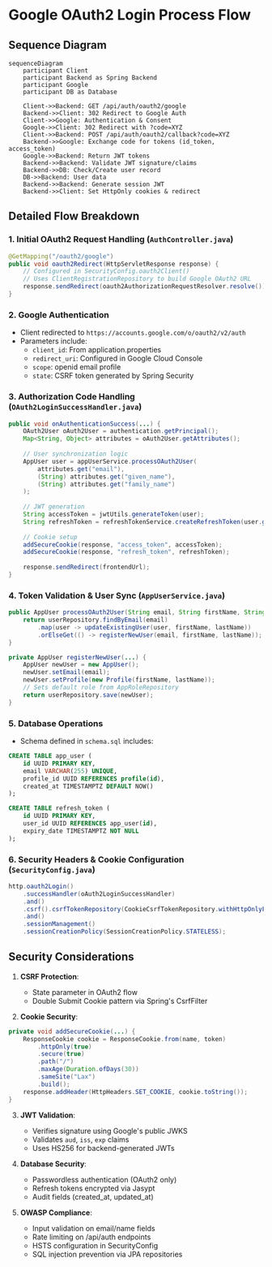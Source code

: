 # Google OAuth2 Login Process Flow

## Sequence Diagram

```mermaid
sequenceDiagram
    participant Client
    participant Backend as Spring Backend
    participant Google
    participant DB as Database

    Client->>Backend: GET /api/auth/oauth2/google
    Backend->>Client: 302 Redirect to Google Auth
    Client->>Google: Authentication & Consent
    Google->>Client: 302 Redirect with ?code=XYZ
    Client->>Backend: POST /api/auth/oauth2/callback?code=XYZ
    Backend->>Google: Exchange code for tokens (id_token, access_token)
    Google->>Backend: Return JWT tokens
    Backend->>Backend: Validate JWT signature/claims
    Backend->>DB: Check/Create user record
    DB->>Backend: User data
    Backend->>Backend: Generate session JWT
    Backend->>Client: Set HttpOnly cookies & redirect
```

## Detailed Flow Breakdown

### 1. Initial OAuth2 Request Handling (`AuthController.java`)
```java
@GetMapping("/oauth2/google")
public void oauth2Redirect(HttpServletResponse response) {
    // Configured in SecurityConfig.oauth2Client()
    // Uses ClientRegistrationRepository to build Google OAuth2 URL
    response.sendRedirect(oauth2AuthorizationRequestResolver.resolve());
}
```

### 2. Google Authentication
- Client redirected to `https://accounts.google.com/o/oauth2/v2/auth`
- Parameters include:
  - `client_id`: From application.properties
  - `redirect_uri`: Configured in Google Cloud Console
  - `scope`: openid email profile
  - `state`: CSRF token generated by Spring Security

### 3. Authorization Code Handling (`OAuth2LoginSuccessHandler.java`)
```java
public void onAuthenticationSuccess(...) {
    OAuth2User oAuth2User = authentication.getPrincipal();
    Map<String, Object> attributes = oAuth2User.getAttributes();
    
    // User synchronization logic
    AppUser user = appUserService.processOAuth2User(
        attributes.get("email"),
        (String) attributes.get("given_name"),
        (String) attributes.get("family_name")
    );
    
    // JWT generation
    String accessToken = jwtUtils.generateToken(user);
    String refreshToken = refreshTokenService.createRefreshToken(user.getId());
    
    // Cookie setup
    addSecureCookie(response, "access_token", accessToken);
    addSecureCookie(response, "refresh_token", refreshToken);
    
    response.sendRedirect(frontendUrl);
}
```

### 4. Token Validation & User Sync (`AppUserService.java`)
```java
public AppUser processOAuth2User(String email, String firstName, String lastName) {
    return userRepository.findByEmail(email)
        .map(user -> updateExistingUser(user, firstName, lastName))
        .orElseGet(() -> registerNewUser(email, firstName, lastName));
}

private AppUser registerNewUser(...) {
    AppUser newUser = new AppUser();
    newUser.setEmail(email);
    newUser.setProfile(new Profile(firstName, lastName));
    // Sets default role from AppRoleRepository
    return userRepository.save(newUser);
}
```

### 5. Database Operations
- Schema defined in `schema.sql` includes:
```sql
CREATE TABLE app_user (
    id UUID PRIMARY KEY,
    email VARCHAR(255) UNIQUE,
    profile_id UUID REFERENCES profile(id),
    created_at TIMESTAMPTZ DEFAULT NOW()
);

CREATE TABLE refresh_token (
    id UUID PRIMARY KEY,
    user_id UUID REFERENCES app_user(id),
    expiry_date TIMESTAMPTZ NOT NULL
);
```

### 6. Security Headers & Cookie Configuration (`SecurityConfig.java`)
```java
http.oauth2Login()
    .successHandler(oAuth2LoginSuccessHandler)
    .and()
    .csrf().csrfTokenRepository(CookieCsrfTokenRepository.withHttpOnlyFalse())
    .and()
    .sessionManagement()
    .sessionCreationPolicy(SessionCreationPolicy.STATELESS);
```

## Security Considerations

1. **CSRF Protection**:
   - State parameter in OAuth2 flow
   - Double Submit Cookie pattern via Spring's CsrfFilter

2. **Cookie Security**:
```java
private void addSecureCookie(...) {
    ResponseCookie cookie = ResponseCookie.from(name, token)
        .httpOnly(true)
        .secure(true)
        .path("/")
        .maxAge(Duration.ofDays(30))
        .sameSite("Lax")
        .build();
    response.addHeader(HttpHeaders.SET_COOKIE, cookie.toString());
}
```

3. **JWT Validation**:
   - Verifies signature using Google's public JWKS
   - Validates `aud`, `iss`, `exp` claims
   - Uses HS256 for backend-generated JWTs

4. **Database Security**:
   - Passwordless authentication (OAuth2 only)
   - Refresh tokens encrypted via Jasypt
   - Audit fields (created_at, updated_at)

5. **OWASP Compliance**:
   - Input validation on email/name fields
   - Rate limiting on /api/auth endpoints
   - HSTS configuration in SecurityConfig
   - SQL injection prevention via JPA repositories
